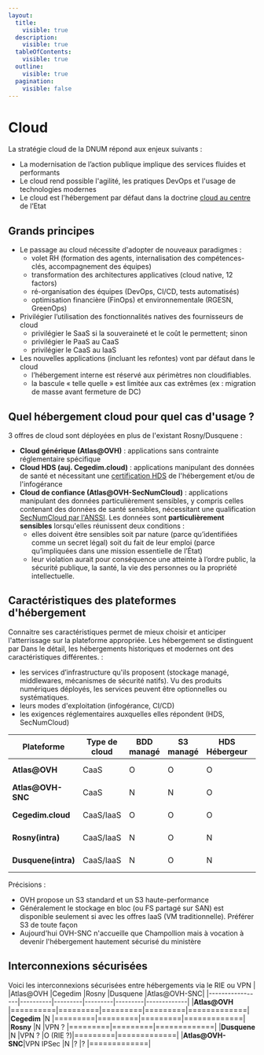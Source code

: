 ```yaml
---
layout:
  title:
    visible: true
  description:
    visible: true
  tableOfContents:
    visible: true
  outline:
    visible: true
  pagination:
    visible: false
---
```


# Cloud

La stratégie cloud de la DNUM répond aux enjeux suivants :
* La modernisation de l’action publique implique des services fluides et performants
* Le cloud rend possible l'agilité, les pratiques DevOps et l'usage de technologies modernes
* Le cloud est l'hébergement par défaut dans la doctrine [cloud au centre](https://www.legifrance.gouv.fr/circulaire/id/45205) de l’Etat

## Grands principes

* Le passage au cloud nécessite d'adopter de nouveaux paradigmes :
  * volet RH (formation des agents, internalisation des compétences-clés, accompagnement des équipes)
  * transformation des architectures applicatives (cloud native, 12 factors)
  * ré-organisation des équipes (DevOps, CI/CD, tests automatisés)
  * optimisation financière (FinOps) et environnementale (RGESN, GreenOps)
* Privilégier l’utilisation des fonctionnalités natives des fournisseurs de cloud
  * privilégier le SaaS si la souveraineté et le coût le permettent; sinon
  * privilégier le PaaS au CaaS
  * privilégier le CaaS au IaaS
* Les nouvelles applications (incluant les refontes) vont par défaut dans le cloud
  * l’hébergement interne est réservé aux périmètres non cloudifiables.
  * la bascule « telle quelle » est limitée aux cas extrêmes (ex : migration de masse avant fermeture de DC)

## Quel hébergement cloud pour quel cas d'usage ?

3 offres de cloud sont déployées en plus de l'existant Rosny/Dusquene :

* **Cloud générique (Atlas@OVH)** : applications sans contrainte réglementaire spécifique
* **Cloud HDS (auj. Cegedim.cloud)** : applications manipulant des données de santé et nécessitant une [certification HDS](https://esante.gouv.fr/produits-services/hds) de l'hébergement et/ou de l'infogérance
* **Cloud de confiance (Atlas@OVH-SecNumCloud)** : applications manipulant des données particulièrement sensibles, y compris celles contenant des données de santé sensibles, nécessitant une qualification [SecNumCloud par l'ANSSI](https://cyber.gouv.fr/secnumcloud-pour-les-fournisseurs-de-services-cloud). Les données sont **particulièrement sensibles** lorsqu'elles réunissent deux conditions :
  * elles doivent être sensibles soit par nature (parce qu’identifiées comme un secret légal) soit du fait de leur emploi (parce qu’impliquées dans une mission essentielle de l’État)
  * leur violation aurait pour conséquence une atteinte à l’ordre public, la sécurité publique, la santé, la vie des personnes ou la propriété intellectuelle.

## Caractéristiques des plateformes d'hébergement

Connaitre ses caractéristiques permet de mieux choisir et anticiper l'atterrissage sur la plateforme appropriée. Les hébergement se distinguent par
Dans le détail, les hébergements historiques et modernes ont des caractéristiques différentes. :
* les services d’infrastructure qu'ils proposent (stockage managé, middlewares, mécanismes de sécurité natifs). Vu des produits numériques déployés, les services peuvent être optionnelles ou systématiques.
* leurs modes d'exploitation (infogérance, CI/CD)
* les exigences réglementaires auxquelles elles répondent (HDS, SecNumCloud)

|Plateforme         |Type de cloud |BDD managé|S3 managé|HDS Hébergeur|HDS Infogéreur|SecNumCloud|EBIOS max|Antivirus PJ|
|-------------------|--------------|----------|---------|-------------|--------------|-----------|---------|------------|
|**Atlas@OVH**      |CaaS          |O         |O        |O            |N             |N          |2-3-3-2  |API ClamAV  |
|**Atlas@OVH-SNC**  |CaaS          |N         |N        |O            |N             |O          |4-X-X-X  |API ClamAV  |
|**Cegedim.cloud**  |CaaS/IaaS     |O         |O        |O            |O             |O          |4-X-X-X  |SentinelOne?|
|**Rosny(intra)**   |CaaS/IaaS     |N         |O        |N            |N             |N          |4-X-X-X  |Sys?ICAP?   |
|**Dusquene(intra)**|CaaS/IaaS     |N         |O        |N            |N             |N          |4-X-X-X  |Sys?ICAP?   |

Précisions :
- OVH propose un S3 standard et un S3 haute-performance
- Généralement le stockage en bloc (ou FS partagé sur SAN) est disponible seulement si avec les offres IaaS (VM traditionnelle). Préférer S3 de toute façon
- Aujourd'hui OVH-SNC n'accueille que Champollion mais à vocation à devenir l'hébergement hautement sécurisé du ministère

## Interconnexions sécurisées
Voici les interconnexions sécurisées entre hébergements via le RIE ou VPN
|                 |Atlas@OVH |Cegedim  |Rosny    |Dusquene |Atlas@OVH-SNC|
|-----------------|----------|---------|---------|---------|-------------|
|**Atlas@OVH**    |==========|=========|=========|=========|=============|
|**Cegedim**      |N         |=========|=========|=========|=============|
|**Rosny**        |N         |VPN ?    |=========|=========|=============|
|**Dusquene**     |N         |VPN ?    |O (RIE ?)|=========|=============|
|**Atlas@OVH-SNC**|VPN IPSec |N        |?        |?        |=============|